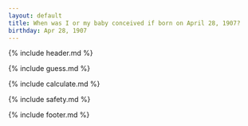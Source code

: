 ```yaml
---
layout: default
title: When was I or my baby conceived if born on April 28, 1907?
birthday: Apr 28, 1907
---
```


{% include header.md %}

{% include guess.md %}

{% include calculate.md %}

{% include safety.md %}

{% include footer.md %}



